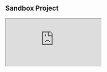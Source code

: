 ## Sandbox Project

<iframe src="https://stackblitz.com/edit/ts-sandbox-project?ctl=1&embed=1&file=index.ts&view=editor"></iframe>

